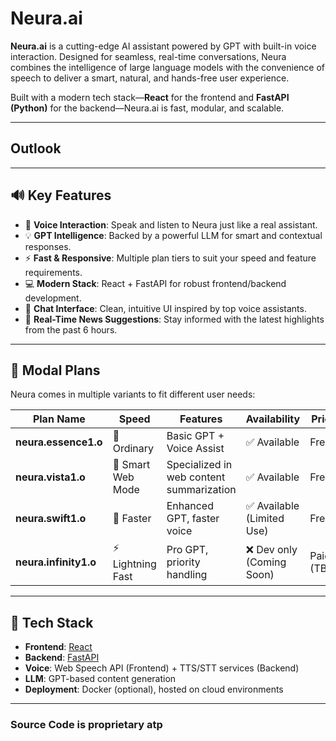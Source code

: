 # Neura.ai

**Neura.ai** is a cutting-edge AI assistant powered by GPT with built-in voice interaction. Designed for seamless, real-time conversations, Neura combines the intelligence of large language models with the convenience of speech to deliver a smart, natural, and hands-free user experience.

Built with a modern tech stack—**React** for the frontend and **FastAPI (Python)** for the backend—Neura.ai is fast, modular, and scalable.

---
## Outlook

---

## 🔊 Key Features

- 🎤 **Voice Interaction**: Speak and listen to Neura just like a real assistant.
- 💡 **GPT Intelligence**: Backed by a powerful LLM for smart and contextual responses.
- ⚡ **Fast & Responsive**: Multiple plan tiers to suit your speed and feature requirements.
- 💻 **Modern Stack**: React + FastAPI for robust frontend/backend development.
- 🎨 **Chat Interface**: Clean, intuitive UI inspired by top voice assistants.
- 📰 **Real-Time News Suggestions**: Stay informed with the latest highlights from the past 6 hours.

---

## 🧠 Modal Plans

Neura comes in multiple variants to fit different user needs:

| Plan Name            | Speed            | Features                            | Availability              | Price         |
|----------------------|------------------|-------------------------------------|---------------------------|---------------|
| **neura.essence1.o** | 🐢 Ordinary       | Basic GPT + Voice Assist            | ✅ Available               | Free          |
| **neura.vista1.o**   | 🧠 Smart Web Mode | Specialized in web content summarization | ✅ Available              | Free          |
| **neura.swift1.o**   | 🚀 Faster         | Enhanced GPT, faster voice          | ✅ Available (Limited Use) | Free          |
| **neura.infinity1.o**| ⚡ Lightning Fast | Pro GPT, priority handling          | ❌ Dev only (Coming Soon)  | Paid (TBA)    |

---

## 🚀 Tech Stack

- **Frontend**: [React](https://reactjs.org/)
- **Backend**: [FastAPI](https://fastapi.tiangolo.com/)
- **Voice**: Web Speech API (Frontend) + TTS/STT services (Backend)
- **LLM**: GPT-based content generation
- **Deployment**: Docker (optional), hosted on cloud environments

---


### Source Code is proprietary atp

